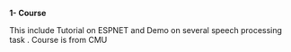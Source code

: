 **1- Course**

This include Tutorial on ESPNET and Demo on several speech processing task . Course is from CMU 
